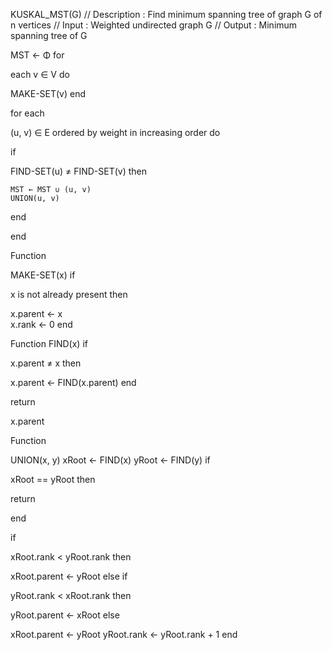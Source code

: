 KUSKAL_MST(G)
// Description : Find minimum spanning tree of graph G of n vertices
// Input : Weighted undirected graph G
// Output : Minimum spanning tree of G

MST ← Φ
for

each v ∈ V 
do


  MAKE-SET(v)
end


for each

(u, v) ∈ E ordered by weight in increasing order 
do


  
if

FIND-SET(u) ≠ FIND-SET(v) 
then


    MST ← MST ∪ (u, v)
    UNION(u, v)
  
end


end



Function

MAKE-SET(x)
if

x is not already present 
then


  x.parent ← x		
  x.rank ← 0
end



Function FIND(x)
if

x.parent ≠ x 
then


  x.parent ← FIND(x.parent)
end


return

x.parent

Function

UNION(x, y)
xRoot ← FIND(x)
yRoot ← FIND(y)
if

xRoot == yRoot 
then

		
	
return


end


if

xRoot.rank < yRoot.rank 
then


  xRoot.parent ← yRoot
else if

yRoot.rank < xRoot.rank 
then


  yRoot.parent ← xRoot
else


  xRoot.parent ← yRoot
  yRoot.rank ← yRoot.rank + 1
end
